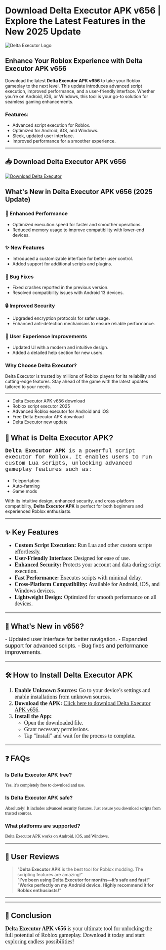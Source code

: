 # Download Delta Executor APK v656 | Explore the Latest Features in the New 2025 Update

![Delta Executor Logo](https://github.com/user-attachments/assets/87563321-a4f3-41c4-9e7b-3a49bcaf3015)

## Enhance Your Roblox Experience with Delta Executor APK v656

Download the latest **Delta Executor APK v656** to take your Roblox gameplay to the next level. This update introduces advanced script execution, improved performance, and a user-friendly interface. Whether you're on Android, iOS, or Windows, this tool is your go-to solution for seamless gaming enhancements.

### Features:
- Advanced script execution for Roblox.
- Optimized for Android, iOS, and Windows.
- Sleek, updated user interface.
- Improved performance for a smoother experience.

---

## 📥 Download Delta Executor APK v656

[![Download Delta Executor](https://img.shields.io/badge/Download-Delta%20Executor-green?style=for-the-badge)](https://www.apkbros.com/delta-executor-v654-apk-download-for-android/)


## What's New in Delta Executor APK v656 (2025 Update)

### 🚀 Enhanced Performance
- Optimized execution speed for faster and smoother operations.
- Reduced memory usage to improve compatibility with lower-end devices.

### ✨ New Features
- Introduced a customizable interface for better user control.
- Added support for additional scripts and plugins.

### 🐛 Bug Fixes
- Fixed crashes reported in the previous version.
- Resolved compatibility issues with Android 13 devices.

### 🔒 Improved Security
- Upgraded encryption protocols for safer usage.
- Enhanced anti-detection mechanisms to ensure reliable performance.

### 🎨 User Experience Improvements
- Updated UI with a modern and intuitive design.
- Added a detailed help section for new users.

### Why Choose Delta Executor?
Delta Executor is trusted by millions of Roblox players for its reliability and cutting-edge features. Stay ahead of the game with the latest updates tailored to your needs.

---

- Delta Executor APK v656 download
- Roblox script executor 2025
- Advanced Roblox executor for Android and iOS
- Free Delta Executor APK download
- Delta Executor new update


## 🚀 <span style="font-family: Tahoma, sans-serif; font-size: 24px;">What is Delta Executor APK?</span>

<p style="font-family: 'Courier New', monospace; font-size: 18px;">
<b>Delta Executor APK</b> is a powerful script executor for Roblox. It enables users to run custom Lua scripts, unlocking advanced gameplay features such as:
<ul>
  <li>Teleportation</li>
  <li>Auto-farming</li>
  <li>Game mods</li>
</ul>
With its intuitive design, enhanced security, and cross-platform compatibility, <b>Delta Executor APK</b> is perfect for both beginners and experienced Roblox enthusiasts.
</p>

---

## ✨ <span style="font-family: Arial, sans-serif; font-size: 24px;">Key Features</span>

<ul style="font-family: Georgia, serif; font-size: 18px;">
  <li><b>Custom Script Execution:</b> Run Lua and other custom scripts effortlessly.</li>
  <li><b>User-Friendly Interface:</b> Designed for ease of use.</li>
  <li><b>Enhanced Security:</b> Protects your account and data during script execution.</li>
  <li><b>Fast Performance:</b> Executes scripts with minimal delay.</li>
  <li><b>Cross-Platform Compatibility:</b> Available for Android, iOS, and Windows devices.</li>
  <li><b>Lightweight Design:</b> Optimized for smooth performance on all devices.</li>
</ul>

---

## 🔄 <span style="font-family: Verdana, sans-serif; font-size: 24px;">What’s New in v656?</span>

<p style="font-family: Tahoma, sans-serif; font-size: 18px;">
- Updated user interface for better navigation.  
- Expanded support for advanced scripts.  
- Bug fixes and performance improvements.
</p>

---

## 🛠️ <span style="font-family: Arial, sans-serif; font-size: 24px;">How to Install Delta Executor APK</span>

<ol style="font-family: Georgia, serif; font-size: 18px;">
  <li><b>Enable Unknown Sources:</b> Go to your device’s settings and enable installations from unknown sources.</li>
  <li><b>Download the APK:</b> <a href="https://www.apkbros.com/delta-executor-v654-apk-download-for-android/">Click here to download Delta Executor APK v656</a>.</li>
  <li><b>Install the App:</b>
    <ul>
      <li>Open the downloaded file.</li>
      <li>Grant necessary permissions.</li>
      <li>Tap "Install" and wait for the process to complete.</li>
    </ul>
  </li>
</ol>

---

## ❓ <span style="font-family: Verdana, sans-serif; font-size: 24px;">FAQs</span>

### <span style="font-family: Arial, sans-serif;">Is Delta Executor APK free?</span>  
<p style="font-family: Georgia, serif;">Yes, it’s completely free to download and use.</p>

### <span style="font-family: Arial, sans-serif;">Is Delta Executor APK safe?</span>  
<p style="font-family: Georgia, serif;">Absolutely! It includes advanced security features. Just ensure you download scripts from trusted sources.</p>

### <span style="font-family: Arial, sans-serif;">What platforms are supported?</span>  
<p style="font-family: Georgia, serif;">Delta Executor APK works on Android, iOS, and Windows.</p>

---

## 🌟 <span style="font-family: Arial, sans-serif; font-size: 24px;">User Reviews</span>

> "<b>Delta Executor APK</b> is the best tool for Roblox modding. The scripting features are amazing!"  
> "<b>I’ve been using Delta Executor for months—it’s safe and fast!</b>"  
> "<b>Works perfectly on my Android device. Highly recommend it for Roblox enthusiasts!</b>"

---

---

## 📌 <span style="font-family: Arial, sans-serif; font-size: 24px;">Conclusion</span>

<p style="font-family: Georgia, serif; font-size: 18px;">
<b>Delta Executor APK v656</b> is your ultimate tool for unlocking the full potential of Roblox gameplay. Download it today and start exploring endless possibilities!
</p>
